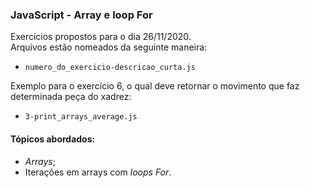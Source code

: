 ### JavaScript - Array e loop For
Exercícios propostos para o dia 26/11/2020.  
Arquivos estão nomeados da seguinte maneira:  
- ```numero_do_exercicio-descricao_curta.js```

Exemplo para o exercício 6, o qual deve retornar o movimento que faz determinada peça do xadrez:
- ```3-print_arrays_average.js```

#### Tópicos abordados:
- _Arrays_;
- Iterações em arrays com _loops_ _For_.
